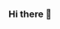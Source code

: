 ### Hi there 👋

<!--
**who-is-hu/who-is-hu** is a ✨ _special_ ✨ repository because its `README.md` (this file) appears on your GitHub profile.

Here are some ideas to get you started:

- 🔭 I’m currently working on ...
- 🌱 I’m currently learning ...
- 👯 I’m looking to collaborate on ...
- 🤔 I’m looking for help with ...
- 💬 Ask me about ...
- 📫 How to reach me: ...
- 😄 Pronouns: ...
- ⚡ Fun fact: ...
-->

<!-- [![Anurag's GitHub stats](https://github-readme-stats.vercel.app/api?username=who-is-hu)](https://github.com/anuraghazra/github-readme-stats).   
[![Top Langs](https://github-readme-stats.vercel.app/api/top-langs/?username=who-is-hu)](https://github.com/anuraghazra/github-readme-stats)
 -->
